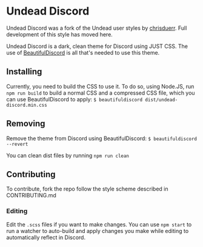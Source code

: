 # Undead Discord
Undead Discord was a fork of the Undead user styles by [chrisduerr](https://github.com/chrisduerr/userstyles). Full development of this style has moved here.

Undead Discord is a dark, clean theme for Discord using JUST CSS. The use of [BeautifulDiscord](https://github.com/leovoel/BeautifulDiscord) is all that's needed to use this theme.

## Installing
Currently, you need to build the CSS to use it. To do so, using Node.JS, run `npm run build` to build a normal CSS and a compressed CSS file, which you can use BeautifulDiscord to apply: `$ beautifuldiscord dist/undead-discord.min.css`

## Removing
Remove the theme from Discord using BeautifulDiscord: `$ beautifuldiscord --revert`

You can clean dist files by running `npm run clean`

## Contributing
To contribute, fork the repo follow the style scheme described in CONTRIBUTING.md

### Editing
Edit the `.scss` files if you want to make changes. You can use `npm start` to run a watcher to auto-build and apply changes you make while editing to automatically reflect in Discord.
